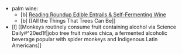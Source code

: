 - palm wine:
	* [b] [Reading Roundup Edible Entrails & Self-Fermenting Wine](https://www.obsidianroundup.org/reading-roundup-edible-entrails-self-fermenting-wine/)
	* [b] [[All the Things That Trees Can Be]]
- [l] [[Monkeys routinely consume fruit containing alcohol via Science Daily#^20ed1f|jobo tree fruit makes chica, a fermented alcoholic beverage popular with spider monkeys and Indigenous Latin Americans]] 